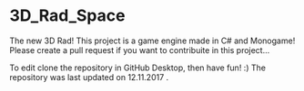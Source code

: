 # 3D_Rad_Space
The new 3D Rad!
This project is a game engine made in C# and Monogame!
Please create a pull request if you want to contribuite in this project...

To edit clone the repository in GitHub Desktop, then have fun! :)
The repository was last updated on 12.11.2017 .

